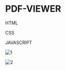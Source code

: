 # PDF-VIEWER 

HTML


CSS 


JAVASCRIPT


![1](https://user-images.githubusercontent.com/29537650/86966183-57245a00-c186-11ea-8fad-2ad7b6027aeb.png)


![2](https://user-images.githubusercontent.com/29537650/86966187-58558700-c186-11ea-96bc-eaa39ef755da.png)

